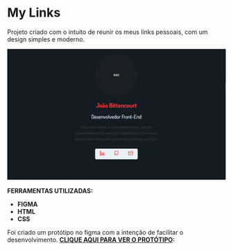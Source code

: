# My Links

Projeto criado com o intuito de reunir os meus links pessoais, com um design simples e moderno.

![app-preview.PNG](app-preview.png)

********FERRAMENTAS UTILIZADAS:******** 

- **FIGMA**
- **HTML**
- **CSS**

Foi criado um protótipo no figma com a intenção de facilitar o desenvolvimento. **[CLIQUE AQUI PARA VER O PROTÓTIPO](https://www.figma.com/file/HhugIP1PU3kbZPtbDRk1kn/Apresenta%C3%A7%C3%A3o):**